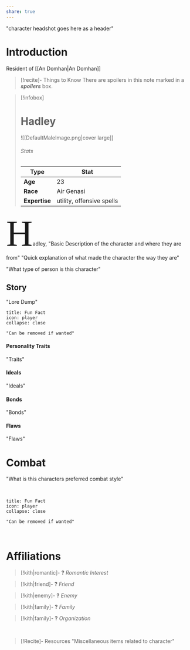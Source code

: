 ```yaml
---
share: true
---
```

"character headshot goes here as a header"

# Introduction
 
 Resident of [[An Domhan|An Domhan]]
 > [!recite]- Things to Know
> There are spoilers in this note marked in a  **_spoilers_** box.

 > [!infobox]
>  # Hadley
> ![[DefaultMaleImage.png|cover large]]
> ###### Stats
> | Type |  Stat |
> | ---- | ---- |
> | **Age** | 23 |
> | **Race**| Air Genasi |
> |**Expertise**| utility, offensive spells |

<span style="font-family: solbera_imitationregular; font-size:100">H</span>adley, "Basic Description of the character and where they are from"
"Quick explanation of what made the character the way they are"

"What type of person is this character"


## Story

"Lore Dump"
<br/>
```ad-note
title: Fun Fact
icon: player
collapse: close

"Can be removed if wanted"
```



#### Personality Traits
"Traits"

#### Ideals
"Ideals"

#### Bonds
"Bonds"

#### Flaws
"Flaws"



# Combat

"What is this characters preferred combat style"

<br/>

```ad-note
title: Fun Fact
icon: player
collapse: close

"Can be removed if wanted"
```

<br/>

# Affiliations

> [!kith|romantic]- **?** _Romantic Interest_

> [!kith|friend]- **?** _Friend_

> [!kith|enemy]- **?** _Enemy_

> [!kith|family]- **?** _Family_

>[!kith|family]- **?** _Organization_

<br/>

> [!Recite]- Resources
> "Miscellaneous items related to character"